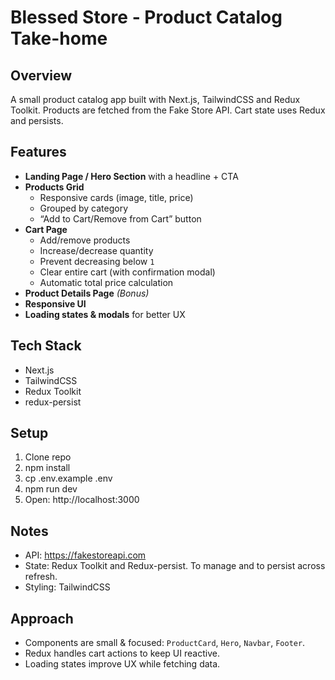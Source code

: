 # Blessed Store - Product Catalog Take-home

## Overview
A small product catalog app built with Next.js, TailwindCSS and Redux Toolkit. Products are fetched from the Fake Store API. Cart state uses Redux and persists.

##  Features
- **Landing Page / Hero Section** with a headline + CTA
- **Products Grid**
  - Responsive cards (image, title, price)
  - Grouped by category
  - “Add to Cart/Remove from Cart” button
- **Cart Page**
  - Add/remove products
  - Increase/decrease quantity
  - Prevent decreasing below `1`
  - Clear entire cart (with confirmation modal)
  - Automatic total price calculation
- **Product Details Page** *(Bonus)*
- **Responsive UI**
- **Loading states & modals** for better UX

## Tech Stack
- Next.js
- TailwindCSS
- Redux Toolkit
- redux-persist


## Setup
1. Clone repo
2. npm install
3. cp .env.example .env
4. npm run dev
5. Open: http://localhost:3000

## Notes
- API: https://fakestoreapi.com
- State: Redux Toolkit and Redux-persist. To manage and to persist across refresh.
- Styling: TailwindCSS

## Approach
- Components are small & focused: `ProductCard`, `Hero`, `Navbar`, `Footer`.
- Redux handles cart actions to keep UI reactive.
- Loading states improve UX while fetching data.
